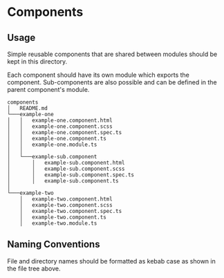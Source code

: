 # Components

## Usage

Simple reusable components that are shared between modules should be kept in this directory.

Each component should have its own module which exports the component. Sub-components are also possible and can be defined in the parent component's module.

```
components
│   README.md
└───example-one
│   │   example-one.component.html
│   │   example-one.component.scss
│   │   example-one.component.spec.ts
│   │   example-one.component.ts
│   │   example-one.module.ts
│   │
│   └───example-sub.component
│       │   example-sub.component.html
│       │   example-sub.component.scss
│       │   example-sub.component.spec.ts
│       │   example-sub.component.ts
│
└───example-two
    │   example-two.component.html
    │   example-two.component.scss
    │   example-two.component.spec.ts
    │   example-two.component.ts
    │   example-two.module.ts
```

## Naming Conventions

File and directory names should be formatted as kebab case as shown in the file tree above.
